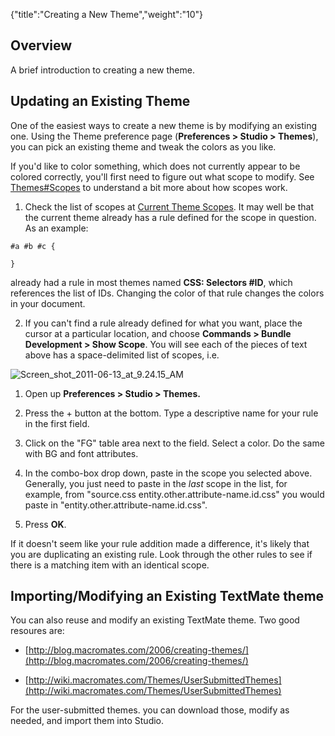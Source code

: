 {"title":"Creating a New Theme","weight":"10"}

## Overview

A brief introduction to creating a new theme.

## Updating an Existing Theme

One of the easiest ways to create a new theme is by modifying an existing one. Using the Theme preference page (**Preferences > Studio > Themes**), you can pick an existing theme and tweak the colors as you like.

If you'd like to color something, which does not currently appear to be colored correctly, you'll first need to figure out what scope to modify. See [Themes#Scopes](/docs/appc/Axway_Appcelerator_Studio/Axway_Appcelerator_Studio_Guide/Customizing_Studio/Themes/#Scopes) to understand a bit more about how scopes work.

1. Check the list of scopes at [Current Theme Scopes](/docs/appc/Axway_Appcelerator_Studio/Axway_Appcelerator_Studio_Guide/Customizing_Studio/Themes/Current_Theme_Scopes/). It may well be that the current theme already has a rule defined for the scope in question. As an example:

  `#a #b #c {`

  `}`

  already had a rule in most themes named **CSS: Selectors #ID**, which references the list of IDs. Changing the color of that rule changes the colors in your document.

2. If you can't find a rule already defined for what you want, place the cursor at a particular location, and choose **Commands > Bundle Development > Show Scope**. You will see each of the pieces of text above has a space-delimited list of scopes, i.e.

  ![Screen_shot_2011-06-13_at_9.24.15_AM](/Images/appc/download/attachments/30083215/Screen_shot_2011-06-13_at_9.24.15_AM.png)
  1. Open up **Preferences > Studio > Themes.**

  2. Press the + button at the bottom. Type a descriptive name for your rule in the first field.

  3. Click on the "FG" table area next to the field. Select a color. Do the same with BG and font attributes.

  4. In the combo-box drop down, paste in the scope you selected above. Generally, you just need to paste in the _last_ scope in the list, for example, from "source.css entity.other.attribute-name.id.css" you would paste in "entity.other.attribute-name.id.css".

  5. Press **OK**.


If it doesn't seem like your rule addition made a difference, it's likely that you are duplicating an existing rule. Look through the other rules to see if there is a matching item with an identical scope.

## Importing/Modifying an Existing TextMate theme

You can also reuse and modify an existing TextMate theme. Two good resoures are:

* [http://blog.macromates.com/2006/creating-themes/](http://blog.macromates.com/2006/creating-themes/)

* [http://wiki.macromates.com/Themes/UserSubmittedThemes](http://wiki.macromates.com/Themes/UserSubmittedThemes)


For the user-submitted themes. you can download those, modify as needed, and import them into Studio.
